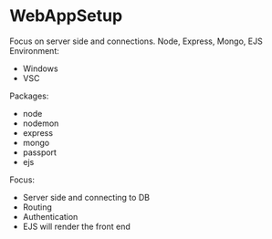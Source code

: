 # WebAppSetup
Focus on server side and connections. Node, Express, Mongo, EJS
Environment:
- Windows
- VSC

Packages:
- node
- nodemon
- express
- mongo
- passport
- ejs

Focus:
- Server side and connecting to DB
- Routing
- Authentication
- EJS will render the front end
